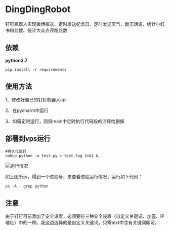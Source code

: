 # DingDingRobot
钉钉机器人实现微博推送、定时发送纪念日、定时发送天气、励志话语、统计小红书粉丝数、统计大众点评粉丝数

## 依赖

**python2.7**

```
pip install -r requirements
```

## 使用方法

1、修改好自己的钉钉机器人api

2、在pycharm中运行

3、如需定时运行，则将main中定时执行代码段的注释给删掉

## 部署到vps运行

```shell
#持久化运行
nohup python -u test.py > test.log 2>&1 &
```

![运行情况](https://tva1.sinaimg.cn/large/007S8ZIlly1ghuxgi6qzij310k04gmzm.jpg)

如上图所示，得到一个进程号，来查看进程运行情况，运行如下代码：

`ps -A | grep python`

## 注意

由于钉钉目前添加了安全设置，必须要符三种安全设置（自定义关键词、加签、IP地址）中的一种。我这边选择的是自定义关键词，只需text中含有关键词即可。